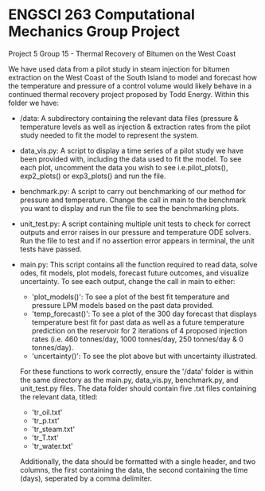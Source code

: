 # ENGSCI 263 Computational Mechanics Group Project

Project 5 Group 15 - Thermal Recovery of Bitumen on the West Coast

We have used data from a pilot study in steam injection for bitumen extraction on the West Coast of the South Island to model and forecast how the temperature and pressure of a control volume would likely behave in a continued thermal recovery project proposed by Todd Energy. Within this folder we have:

- /data: A subdirectory containing the relevant data files (pressure & temperature levels as well as injection & extraction rates from the pilot study needed to fit the model to represent the system.

- data_vis.py: A script to display a time series of a pilot study we have been provided with, including the data used to fit the model. To see each plot, uncomment the data you wish to see i.e.pilot_plots(), exp2_plots() or exp3_plots() and run the file.

- benchmark.py: A script to carry out benchmarking of our method for pressure and temperature. Change the call in main to the benchmark you want to display and run the file to see the benchmarking plots.

- unit_test.py: A script containing multiple unit tests to check for correct outputs and error raises in our pressure and temperature ODE solvers. Run the file to test and if no assertion error appears in terminal, the unit tests have passed.

- main.py: This script contains all the function required to read data, solve odes, fit models, plot models, forecast future outcomes, and visualize uncertainty. To see each output, change the call in main to either:

  - 'plot_models()': To see a plot of the best fit temperature and pressure LPM models based on the past data provided.
  - 'temp_forecast()': To see a plot of the 300 day forecast that displays temperature best fit for past data as well as a future temperature prediction on the reservoir for 2 iterations of 4 proposed injection rates (i.e. 460 tonnes/day, 1000 tonnes/day, 250 tonnes/day & 0 tonnes/day).
  - 'uncertainty()': To see the plot above but with uncertainty illustrated.

  For these functions to work correctly, ensure the '/data' folder is within the same directory as the main.py, data_vis.py, benchmark.py, and unit_test.py files. The data folder should contain five .txt files containing the relevant data, titled:

  - 'tr_oil.txt'
  - 'tr_p.txt'
  - 'tr_steam.txt'
  - 'tr_T.txt'
  - 'tr_water.txt'

  Additionally, the data should be formatted with a single header, and two columns, the first containing the data, the second containing the time (days), seperated by a comma delimiter.

